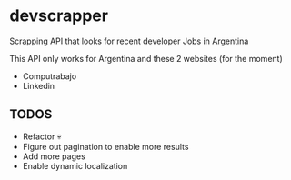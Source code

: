 # devscrapper
Scrapping API that looks for recent developer Jobs in Argentina

This API only works for Argentina and these 2 websites (for the moment)
- Computrabajo
- Linkedin

## TODOS
- Refactor 💀
- Figure out pagination to enable more results
- Add more pages
- Enable dynamic localization 
